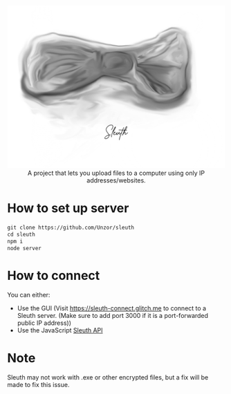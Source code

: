 <p align="center">
<img src="sleuth_logo.png" width="700" />
  <br>
  A project that lets you upload files to a computer using only IP addresses/websites.
  </p>

# How to set up server
```
git clone https://github.com/Unzor/sleuth
cd sleuth
npm i
node server
```

# How to connect
You can either:
- Use the GUI (Visit https://sleuth-connect.glitch.me to connect to a Sleuth server. (Make sure to add port 3000 if it is a port-forwarded public IP address))
- Use the JavaScript [Sleuth API](https://github.com/Unzor/sleuth/tree/main/api)

# Note
Sleuth may not work with .exe or other encrypted files, but a fix will be made to fix this issue.
